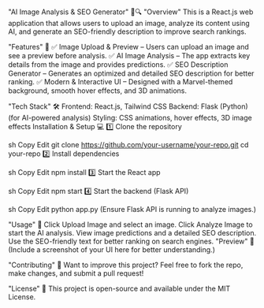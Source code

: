 "AI Image Analysis & SEO Generator" 🎨🔍
"Overview"
This is a React.js web application that allows users to upload an image, analyze its content using AI, and generate an SEO-friendly description to improve search rankings.

"Features" 🚀
✅ Image Upload & Preview – Users can upload an image and see a preview before analysis.
✅ AI Image Analysis – The app extracts key details from the image and provides predictions.
✅ SEO Description Generator – Generates an optimized and detailed SEO description for better ranking.
✅ Modern & Interactive UI – Designed with a Marvel-themed background, smooth hover effects, and 3D animations.

"Tech Stack" 🛠️
Frontend: React.js, Tailwind CSS
Backend: Flask (Python) (for AI-powered analysis)
Styling: CSS animations, hover effects, 3D image effects
Installation & Setup 💻
1️⃣ Clone the repository

sh
Copy
Edit
git clone https://github.com/your-username/your-repo.git
cd your-repo
2️⃣ Install dependencies

sh
Copy
Edit
npm install
3️⃣ Start the React app

sh
Copy
Edit
npm start
4️⃣ Start the backend (Flask API)

sh
Copy
Edit
python app.py
(Ensure Flask API is running to analyze images.)

"Usage" 🎯
Click Upload Image and select an image.
Click Analyze Image to start the AI analysis.
View image predictions and a detailed SEO description.
Use the SEO-friendly text for better ranking on search engines.
"Preview" 🎨
(Include a screenshot of your UI here for better understanding.)

"Contributing" 🤝
Want to improve this project? Feel free to fork the repo, make changes, and submit a pull request!

"License" 📜
This project is open-source and available under the MIT License.
